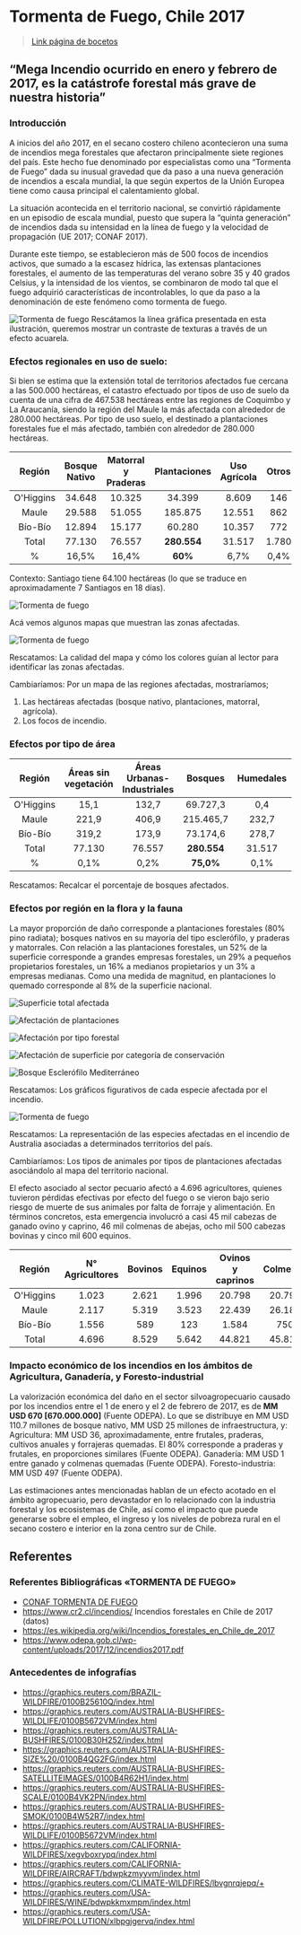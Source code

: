 # Tormenta de Fuego, Chile 2017

> [Link página de bocetos](/bocetos/)

## “Mega Incendio ocurrido en enero y febrero de 2017, es la catástrofe forestal más grave de nuestra historia”

### Introducción

A inicios del año 2017, en el secano costero chileno acontecieron una suma de incendios mega forestales que afectaron principalmente siete regiones del país. Este hecho fue denominado por especialistas como una “Tormenta de Fuego” dada su inusual gravedad que da paso a una nueva generación de incendios a escala mundial, la que según expertos de la Unión Europea tiene como causa principal el calentamiento global.

La situación acontecida en el territorio nacional, se convirtió rápidamente en un episodio de escala mundial, puesto que supera la “quinta generación” de incendios dada su intensidad en la línea de fuego y la velocidad de propagación (UE 2017; CONAF 2017). 

Durante este tiempo, se establecieron más de 500 focos de incendios activos, que sumado a la escasez hídrica, las extensas plantaciones forestales, el aumento de las temperaturas del verano sobre 35 y 40 grados Celsius, y la intensidad de los vientos, se combinaron de modo tal que el fuego adquirió características de incontrolables, lo que da paso a la denominación de este fenómeno como tormenta de fuego.

![Tormenta de fuego](https://user-images.githubusercontent.com/83090492/140768886-f8281f3b-eb93-4163-9c24-61be69d536df.png)
Rescátamos la línea gráfica presentada en esta ilustración, queremos mostrar un contraste de texturas a través de un efecto acuarela.

### Efectos regionales en uso de suelo:

Si bien se estima que la extensión total de territorios afectados fue cercana a las 500.000 hectáreas, el catastro efectuado por tipos de uso de suelo da cuenta de una cifra de 467.538 hectáreas entre las regiones de Coquimbo y La Araucanía, siendo la región del Maule la más afectada con alrededor de 280.000 hectáreas. Por tipo de uso suelo, el destinado a plantaciones forestales fue el más afectado, también con alrededor de 280.000 hectáreas. 

|   Región  | Bosque Nativo | Matorral y Praderas | Plantaciones | Uso Agrícola |  Otros |  Total  |
|:---------:|:-------------:|:-------------------:|:------------:|:------------:|:------:|:-------:|
| O'Higgins |     34.648    |        10.325       |    34.399    |     8.609    |   146  |  88.127 |
|   Maule   |     29.588    |        51.055       |    185.875   |    12.551    |   862  | 279.931 |
|  Bío-Bío  |     12.894    |        15.177       |    60.280    |    10.357    |   772  |  99.480 |
|   Total   |     77.130    |        76.557       | **280.554**  |    31.517    |  1.780 | 467.538 |
|     %     |      16,5%    |         16,4%       |    **60%**   |      6,7%    |   0,4% |   100%  |

Contexto: Santiago tiene 64.100 hectáreas (lo que se traduce en aproximadamente 7 Santiagos en 18 días).

![Tormenta de fuego](readme/mapas-incendios.jpg)

Acá vemos algunos mapas que muestran las zonas afectadas.

![Tormenta de fuego](readme/mapa.jpg)


Rescatamos: La calidad del mapa y cómo los colores guían al lector para identificar las zonas afectadas.

Cambiaríamos: Por un mapa de las regiones afectadas, mostraríamos;
1) Las hectáreas afectadas (bosque nativo, plantaciones, matorral, agrícola).
2) Los focos de incendio.

### Efectos por tipo de área

|   Región  | Áreas sin vegetación | Áreas Urbanas-Industriales | Bosques | Humedales |  Praderas y Matorrales | Terrenos Agrícolas |  Total  |
|:---------:|:--------------------:|:--------------------------:|:-------:|:---------:|:----------------------:|:------------------:|:-------:|
| O'Higgins |          15,1        |              132,7         |69.727,3 |     0,4   |        11.484,3        |       8.997,4      |90.357,3 |
|   Maule   |          221,9       |              406,9         |215.465,7|   232,7   |   51.105,2             |      12.673,6      |280.106,0|
|  Bío-Bío  |          319,2       |              173,9         |73.174,6 |   278,7   |   15.176,8             |      10.356,5      |99.479,7 |
|   Total   |        77.130        |              76.557        |**280.554**|31.517   |  1.780                 |       467.538      |518.174,2|
|     %     |        0,1%          |               0,2%         |**75,0%** |   0,1%    |   18,1%                |        6,5%        | 100%    |

Rescatamos: Recalcar el porcentaje de bosques afectados.

### Efectos por región en la flora y la fauna 

La mayor proporción de daño corresponde a plantaciones forestales (80% pino radiata); bosques nativos en su mayoría del tipo esclerófilo, y praderas y matorrales. Con relación a las plantaciones forestales, un 52% de la superficie corresponde a grandes empresas forestales, un 29% a pequeños propietarios forestales, un 16% a medianos propietarios y un 3% a empresas medianas. Como una medida de magnitud, en plantaciones lo quemado corresponde al 8% de la superficie nacional. 

![Superficie total afectada](https://user-images.githubusercontent.com/83090492/140852069-25c2b5d8-b829-43af-8c4e-9e1e9faea40a.jpg)

![Afectación de plantaciones](https://user-images.githubusercontent.com/83090492/140852082-61d65258-354b-4392-b47c-79cb9fdc1593.jpg)

![Afectación por tipo forestal](https://user-images.githubusercontent.com/83090492/140852098-8f72e4e7-9aa6-464c-8820-98c1f7a68d45.jpg)

![Afectación de superficie por categoría de conservación](https://user-images.githubusercontent.com/83090492/140852116-aa63383f-9a38-406c-961f-3154a17cdacf.jpg)

![Bosque Esclerófilo Mediterráneo](https://user-images.githubusercontent.com/83090492/140852129-3f3b53d2-4fe0-415f-b5e8-75419ed559da.jpg)

Rescatamos: Los gráficos figurativos de cada especie afectada por el incendio.

![Tormenta de fuego](readme/fauna-afectada.jpg)

Rescatamos: La representación de las especies afectadas en el incendio de Australia asociadas a determinados territorios del país. 

Cambiaríamos: Los tipos de animales por tipos de plantaciones afectadas asociándolo al mapa del territorio nacional. 


El efecto asociado al sector pecuario afectó a 4.696 agricultores, quienes tuvieron pérdidas efectivas por efecto del fuego o se vieron bajo serio riesgo de muerte de sus animales por falta de forraje y alimentación. En términos concretos, esta emergencia involucró a casi 45 mil cabezas de ganado ovino y caprino, 46 mil colmenas de abejas, ocho mil 500 cabezas bovinas y cinco mil 600 equinos. 

|   Región  | N° Agricultores | Bovinos | Equinos | Ovinos y caprinos | Colmenas |
|:---------:|:-------------:|:-------------------:|:------------:|:------------:|:------:|
| O'Higgins |     1.023    |        2.621      |    1.996    |     20.798    |   20.798 |
|   Maule   |     2.117    |        5.319     |    3.523  |    22.439   |   26.183 |
|  Bío-Bío  |     1.556   |        589       |    123    |    1.584    |   750  |
|   Total   |     4.696   |        8.529       | 5.642  |    44.821   |  45.817 |

### Impacto económico de los incendios en los ámbitos de Agricultura, Ganadería, y Foresto-industrial

La valorización económica del daño en el sector silvoagropecuario causado por los incendios entre el 1 de enero y el 2 de febrero de 2017, es de **MM USD 670 [670.000.000]** (Fuente ODEPA). Lo que se distribuye en MM USD 110.7 millones de bosque nativo, MM USD 25 millones de infraestructura, y: Agricultura: MM USD 36, aproximadamente, entre frutales, praderas, cultivos anuales y forrajeras quemadas. El 80% corresponde a praderas y frutales, en proporciones similares (Fuente ODEPA). Ganadería: MM USD 1 entre ganado y colmenas quemadas (Fuente ODEPA). Foresto-industria: MM USD 497 (Fuente ODEPA).

Las estimaciones antes mencionadas hablan  de  un  efecto  acotado  en  el  ámbito  agropecuario,  pero  devastador  en  lo  relacionado con la industria forestal y los ecosistemas de Chile, así como el impacto que  puede  generarse  sobre  el  empleo,  el  ingreso y los niveles de pobreza rural en el secano costero e interior en la zona centro sur de Chile. 


## Referentes

### Referentes Bibliográficas «TORMENTA DE FUEGO» 
+ [CONAF TORMENTA DE FUEGO](https://www.conaf.cl/tormenta_de_fuego-2017/DESCRIPCION-Y-EFECTOS-TORMENTA-DE-FUEGO-18-ENERO-AL-5-FEBRERO-2017.pdf)
+ https://www.cr2.cl/incendios/
Incendios forestales en Chile de 2017 (datos)
+ https://es.wikipedia.org/wiki/Incendios_forestales_en_Chile_de_2017
+ https://www.odepa.gob.cl/wp-content/uploads/2017/12/incendios2017.pdf

### Antecedentes de infografías 
+ https://graphics.reuters.com/BRAZIL-WILDFIRE/0100B25610Q/index.html
+ https://graphics.reuters.com/AUSTRALIA-BUSHFIRES-WILDLIFE/0100B5672VM/index.html
+ https://graphics.reuters.com/AUSTRALIA-BUSHFIRES/0100B30H252/index.html
+ https://graphics.reuters.com/AUSTRALIA-BUSHFIRES-SIZE%20/0100B4QG2FG/index.html
+ https://graphics.reuters.com/AUSTRALIA-BUSHFIRES-SATELLITEIMAGES/0100B4R62H1/index.html
+ https://graphics.reuters.com/AUSTRALIA-BUSHFIRES-SCALE/0100B4VK2PN/index.html
+ https://graphics.reuters.com/AUSTRALIA-BUSHFIRES-SMOK/0100B4W52R7/index.html
+ https://graphics.reuters.com/AUSTRALIA-BUSHFIRES-WILDLIFE/0100B5672VM/index.html
+ https://graphics.reuters.com/CALIFORNIA-WILDFIRES/xegvboxrypq/index.html
+ https://graphics.reuters.com/CALIFORNIA-WILDFIRE/AIRCRAFT/bdwpkzmyyvm/index.html
+ https://graphics.reuters.com/CLIMATE-WILDFIRES/lbvgnrqjepq/+ 
+ https://graphics.reuters.com/USA-WILDFIRES/WINE/bdwpkkmxmpm/index.html
+ https://graphics.reuters.com/USA-WILDFIRE/POLLUTION/xlbpgjgervq/index.html
